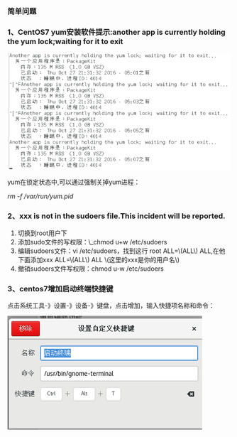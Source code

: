 ### 简单问题

### 1、CentOS7 yum安装软件提示:another app is currently holding the yum lock;waiting for it to exit

![](/assets/packagekit占用yum.png)

yum在锁定状态中,可以通过强制关掉yum进程：

_rm -f /var/run/yum.pid_

### 2、xxx is not in the sudoers file.This incident will be reported.

1. 切换到root用户下
2. 添加sudo文件的写权限：\\_chmod u+w /etc/sudoers
3. 编辑sudoers文件：vi /etc/sudoers，找到这行 root ALL=\\(ALL\\) ALL,在他下面添加xxx ALL=\\(ALL\\) ALL \\(这里的xxx是你的用户名\\)
4. 撤销sudoers文件写权限：chmod u-w /etc/sudoers

### 3、centos7增加启动终端快捷键

点击系统工具-》设置-》设备-》键盘，点击增加，输入快捷项名称和命令：

![](/assets/终端启动快捷键.png)

